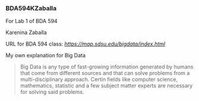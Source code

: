 ### BDA594KZaballa 
For Lab 1 of BDA 594


Karenina Zaballa

URL for BDA 594 class: *https://map.sdsu.edu/bigdata/index.html*

My own explanation for Big Data

> Big Data is any type of fast-growing information generated by humans that come from different sources and that can solve problems from a multi-disciplinary approach.
>  Certin fields like computer science, mathematics, statistic and a few subject matter experts are necessary for solving said problems.   
